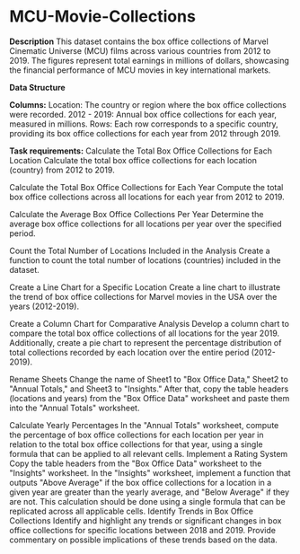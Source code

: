 # MCU-Movie-Collections

**Description**
This dataset contains the box office collections of Marvel Cinematic Universe (MCU) films across various countries from 2012 to 2019. The figures represent total earnings in millions of dollars, showcasing the financial performance of MCU movies in key international markets.

**Data Structure**

**Columns:**
Location: The country or region where the box office collections were recorded.
2012 - 2019: Annual box office collections for each year, measured in millions.
Rows: Each row corresponds to a specific country, providing its box office collections for each year from 2012 through 2019.

**Task requirements:**
Calculate the Total Box Office Collections for Each Location
Calculate the total box office collections for each location (country) from 2012 to 2019.

Calculate the Total Box Office Collections for Each Year
Compute the total box office collections across all locations for each year from 2012 to 2019.

Calculate the Average Box Office Collections Per Year
Determine the average box office collections for all locations per year over the specified period.

Count the Total Number of Locations Included in the Analysis
Create a function to count the total number of locations (countries) included in the dataset.

Create a Line Chart for a Specific Location
Create a line chart to illustrate the trend of box office collections for Marvel movies in the USA over the years (2012-2019).

Create a Column Chart for Comparative Analysis
Develop a column chart to compare the total box office collections of all locations for the year 2019. Additionally, create a pie chart to represent the percentage distribution of total collections recorded by each location over the entire period (2012-2019).

Rename Sheets
Change the name of Sheet1 to "Box Office Data," Sheet2 to "Annual Totals," and Sheet3 to "Insights." After that, copy the table headers (locations and years) from the "Box Office Data" worksheet and paste them into the "Annual Totals" worksheet.

Calculate Yearly Percentages
In the "Annual Totals" worksheet, compute the percentage of box office collections for each location per year in relation to the total box office collections for that year, using a single formula that can be applied to all relevant cells.
Implement a Rating System
Copy the table headers from the "Box Office Data" worksheet to the "Insights" worksheet. In the "Insights" worksheet, implement a function that outputs "Above Average" if the box office collections for a location in a given year are greater than the yearly average, and "Below Average" if they are not. This calculation should be done using a single formula that can be replicated across all applicable cells.
Identify Trends in Box Office Collections
Identify and highlight any trends or significant changes in box office collections for specific locations between 2018 and 2019. Provide commentary on possible implications of these trends based on the data.
